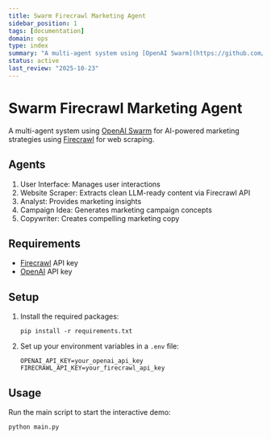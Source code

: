 ```yaml
---
title: Swarm Firecrawl Marketing Agent
sidebar_position: 1
tags: [documentation]
domain: ops
type: index
summary: "A multi-agent system using [OpenAI Swarm](https://github.com/openai/swarm) for AI-powered marketing strategies using [Firecrawl](https://firecrawl.dev..."
status: active
last_review: "2025-10-23"
---
```


# Swarm Firecrawl Marketing Agent

A multi-agent system using [OpenAI Swarm](https://github.com/openai/swarm) for AI-powered marketing strategies using [Firecrawl](https://firecrawl.dev) for web scraping.

## Agents

1. User Interface: Manages user interactions
2. Website Scraper: Extracts clean LLM-ready content via Firecrawl API
3. Analyst: Provides marketing insights
4. Campaign Idea: Generates marketing campaign concepts
5. Copywriter: Creates compelling marketing copy

## Requirements

- [Firecrawl](https://firecrawl.dev) API key
- [OpenAI](https://platform.openai.com/api-keys) API key

## Setup

1. Install the required packages:
   ```
   pip install -r requirements.txt
   ```

2. Set up your environment variables in a `.env` file:
   ```
   OPENAI_API_KEY=your_openai_api_key
   FIRECRAWL_API_KEY=your_firecrawl_api_key
   ```

## Usage

Run the main script to start the interactive demo:

```
python main.py
```